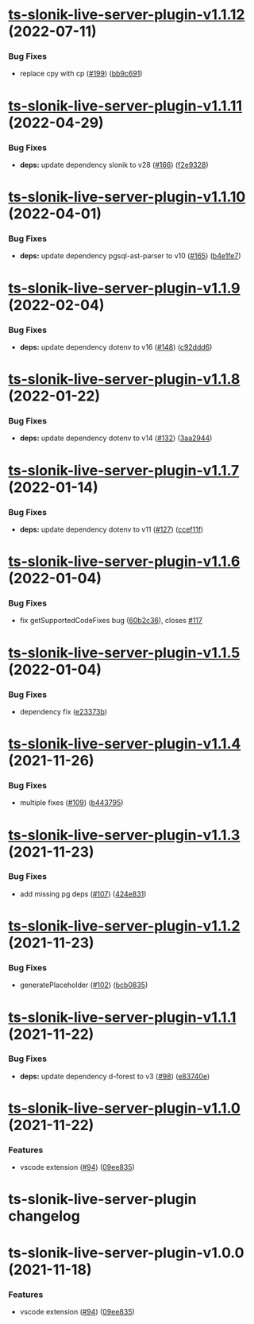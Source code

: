 # [ts-slonik-live-server-plugin-v1.1.12](https://github.com/hoonoh/slonik-live-server/compare/ts-slonik-live-server-plugin-v1.1.11...ts-slonik-live-server-plugin-v1.1.12) (2022-07-11)


### Bug Fixes

* replace cpy with cp ([#199](https://github.com/hoonoh/slonik-live-server/issues/199)) ([bb9c691](https://github.com/hoonoh/slonik-live-server/commit/bb9c691abb350368b339784fc2d94e064c5bb501))

# [ts-slonik-live-server-plugin-v1.1.11](https://github.com/hoonoh/slonik-live-server/compare/ts-slonik-live-server-plugin-v1.1.10...ts-slonik-live-server-plugin-v1.1.11) (2022-04-29)


### Bug Fixes

* **deps:** update dependency slonik to v28 ([#166](https://github.com/hoonoh/slonik-live-server/issues/166)) ([f2e9328](https://github.com/hoonoh/slonik-live-server/commit/f2e9328f696ccf78db35fc3b96202ae8080ff3f2))

# [ts-slonik-live-server-plugin-v1.1.10](https://github.com/hoonoh/slonik-live-server/compare/ts-slonik-live-server-plugin-v1.1.9...ts-slonik-live-server-plugin-v1.1.10) (2022-04-01)


### Bug Fixes

* **deps:** update dependency pgsql-ast-parser to v10 ([#165](https://github.com/hoonoh/slonik-live-server/issues/165)) ([b4e1fe7](https://github.com/hoonoh/slonik-live-server/commit/b4e1fe764a212e5395bba373cfff8b9af1f33ab5))

# [ts-slonik-live-server-plugin-v1.1.9](https://github.com/hoonoh/slonik-live-server/compare/ts-slonik-live-server-plugin-v1.1.8...ts-slonik-live-server-plugin-v1.1.9) (2022-02-04)


### Bug Fixes

* **deps:** update dependency dotenv to v16 ([#148](https://github.com/hoonoh/slonik-live-server/issues/148)) ([c92ddd6](https://github.com/hoonoh/slonik-live-server/commit/c92ddd65d707cad30688d1e1e2986afc2d54f444))

# [ts-slonik-live-server-plugin-v1.1.8](https://github.com/hoonoh/slonik-live-server/compare/ts-slonik-live-server-plugin-v1.1.7...ts-slonik-live-server-plugin-v1.1.8) (2022-01-22)


### Bug Fixes

* **deps:** update dependency dotenv to v14 ([#132](https://github.com/hoonoh/slonik-live-server/issues/132)) ([3aa2944](https://github.com/hoonoh/slonik-live-server/commit/3aa294489312ef43c4583627919b565c834eb6d7))

# [ts-slonik-live-server-plugin-v1.1.7](https://github.com/hoonoh/slonik-live-server/compare/ts-slonik-live-server-plugin-v1.1.6...ts-slonik-live-server-plugin-v1.1.7) (2022-01-14)


### Bug Fixes

* **deps:** update dependency dotenv to v11 ([#127](https://github.com/hoonoh/slonik-live-server/issues/127)) ([ccef11f](https://github.com/hoonoh/slonik-live-server/commit/ccef11fe084c2480900b10ccb1767d3ed13ccdd0))

# [ts-slonik-live-server-plugin-v1.1.6](https://github.com/hoonoh/slonik-live-server/compare/ts-slonik-live-server-plugin-v1.1.5...ts-slonik-live-server-plugin-v1.1.6) (2022-01-04)


### Bug Fixes

* fix getSupportedCodeFixes bug ([60b2c36](https://github.com/hoonoh/slonik-live-server/commit/60b2c3639c73cafae91d5b95d06967d95021bd21)), closes [#117](https://github.com/hoonoh/slonik-live-server/issues/117)

# [ts-slonik-live-server-plugin-v1.1.5](https://github.com/hoonoh/slonik-live-server/compare/ts-slonik-live-server-plugin-v1.1.4...ts-slonik-live-server-plugin-v1.1.5) (2022-01-04)


### Bug Fixes

* dependency fix ([e23373b](https://github.com/hoonoh/slonik-live-server/commit/e23373b08f75a2ce720cae25d7e00b355cbe3f82))

# [ts-slonik-live-server-plugin-v1.1.4](https://github.com/hoonoh/slonik-live-server/compare/ts-slonik-live-server-plugin-v1.1.3...ts-slonik-live-server-plugin-v1.1.4) (2021-11-26)


### Bug Fixes

* multiple fixes ([#109](https://github.com/hoonoh/slonik-live-server/issues/109)) ([b443795](https://github.com/hoonoh/slonik-live-server/commit/b4437956e2985b03d905017115ea4b18a7a56e5d))

# [ts-slonik-live-server-plugin-v1.1.3](https://github.com/hoonoh/slonik-live-server/compare/ts-slonik-live-server-plugin-v1.1.2...ts-slonik-live-server-plugin-v1.1.3) (2021-11-23)


### Bug Fixes

* add missing pg deps ([#107](https://github.com/hoonoh/slonik-live-server/issues/107)) ([424e831](https://github.com/hoonoh/slonik-live-server/commit/424e8310b73e2988e4313c0cce7a0524aa1b6aa3))

# [ts-slonik-live-server-plugin-v1.1.2](https://github.com/hoonoh/slonik-live-server/compare/ts-slonik-live-server-plugin-v1.1.1...ts-slonik-live-server-plugin-v1.1.2) (2021-11-23)


### Bug Fixes

* generatePlaceholder ([#102](https://github.com/hoonoh/slonik-live-server/issues/102)) ([bcb0835](https://github.com/hoonoh/slonik-live-server/commit/bcb0835d0aa7119014ce9c56315faf7d1434a83e))

# [ts-slonik-live-server-plugin-v1.1.1](https://github.com/hoonoh/slonik-live-server/compare/ts-slonik-live-server-plugin-v1.1.0...ts-slonik-live-server-plugin-v1.1.1) (2021-11-22)


### Bug Fixes

* **deps:** update dependency d-forest to v3 ([#98](https://github.com/hoonoh/slonik-live-server/issues/98)) ([e83740e](https://github.com/hoonoh/slonik-live-server/commit/e83740eeb1940559feda33212c0275d95c1d6f03))

# [ts-slonik-live-server-plugin-v1.1.0](https://github.com/hoonoh/slonik-live-server/compare/ts-slonik-live-server-plugin-v1.0.0...ts-slonik-live-server-plugin-v1.1.0) (2021-11-22)


### Features

* vscode extension ([#94](https://github.com/hoonoh/slonik-live-server/issues/94)) ([09ee835](https://github.com/hoonoh/slonik-live-server/commit/09ee8356b45ccd780a25a2b51059427588b6b89d))

# ts-slonik-live-server-plugin changelog

# ts-slonik-live-server-plugin-v1.0.0 (2021-11-18)


### Features

* vscode extension ([#94](https://github.com/hoonoh/slonik-live-server/issues/94)) ([09ee835](https://github.com/hoonoh/slonik-live-server/commit/09ee8356b45ccd780a25a2b51059427588b6b89d))
